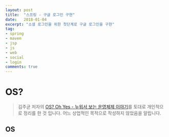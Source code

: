 ```yaml
---
layout: post
title:  "스프링 - 구글 로그인 구현"
date:   2018-01-04
excerpt: "소셜 로그인을 위한 첫단계로 구글 로그인을 구현"
tag:
- spring
- maven
- jsp
- js
- web
- social
- login
comments: true
---
```


**OS?**
===

> 김주균 저자의  [OS? Oh Yes - 누워서 보는 운영체제 이야기](http://www.aladin.co.kr/shop/wproduct.aspx?ItemId=30281937)를 토대로 개인적으로 정리를 한 것 입니다. 어느 상업적인 목적으로 작성하지 않았음을 알립니다.

## **OS**
